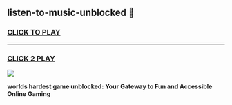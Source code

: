
## listen-to-music-unblocked 👋
<h3>
<a href="https://premium.freeplayer.one?title=listen-to-music-unblocked&ref=14F">CLICK TO PLAY</a></h3>
<hr>

<h3>
<a href="https://premium.freeplayer.one?title=listen-to-music-unblocked&ref=14F">CLICK 2 PLAY</a>
  
</h3>

<a href="https://premium.freeplayer.one?title=listen-to-music-unblocked&ref=12F/"><img src="https://clearcache.store/games.png"></a>


**worlds hardest game unblocked: Your Gateway to Fun and Accessible Online Gaming**
